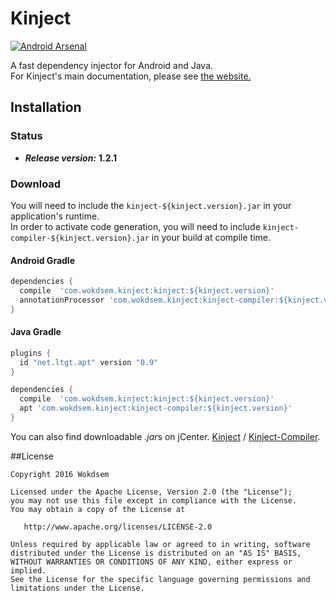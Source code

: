 
# Kinject

[![Android Arsenal](https://img.shields.io/badge/Android%20Arsenal-Kinject-green.svg?style=true)](https://android-arsenal.com/details/1/3931)

A fast dependency injector for Android and Java.  
For Kinject's main documentation, please see [the website.](http://wokdsem.github.io/Kinject/)
 
## Installation

### Status
* ***Release version:*** **1.2.1**

### Download 
You will need to include the `kinject-${kinject.version}.jar` in your application's runtime.  
In order to activate code generation, you will need to include `kinject-compiler-${kinject.version}.jar`
in your build at compile time.

#### Android Gradle

```groovy
dependencies {
  compile  'com.wokdsem.kinject:kinject:${kinject.version}'
  annotationProcessor 'com.wokdsem.kinject:kinject-compiler:${kinject.version}'
}
```

#### Java Gradle

```groovy
plugins {
  id "net.ltgt.apt" version "0.9"
}

dependencies {
  compile  'com.wokdsem.kinject:kinject:${kinject.version}'
  apt 'com.wokdsem.kinject:kinject-compiler:${kinject.version}'
}
```

You can also find downloadable *.jar*s on jCenter.
[Kinject](https://bintray.com/artifact/download/wokdsem/maven/com/wokdsem/kinject/kinject/1.2.1/kinject-1.2.1.jar) /
[Kinject-Compiler](https://bintray.com/artifact/download/wokdsem/maven/com/wokdsem/kinject/kinject-compiler/1.2.1/kinject-compiler-1.2.1.jar).

##License

	Copyright 2016 Wokdsem

    Licensed under the Apache License, Version 2.0 (the "License");
    you may not use this file except in compliance with the License.
    You may obtain a copy of the License at

       http://www.apache.org/licenses/LICENSE-2.0

    Unless required by applicable law or agreed to in writing, software
    distributed under the License is distributed on an "AS IS" BASIS,
    WITHOUT WARRANTIES OR CONDITIONS OF ANY KIND, either express or implied.
    See the License for the specific language governing permissions and
    limitations under the License.